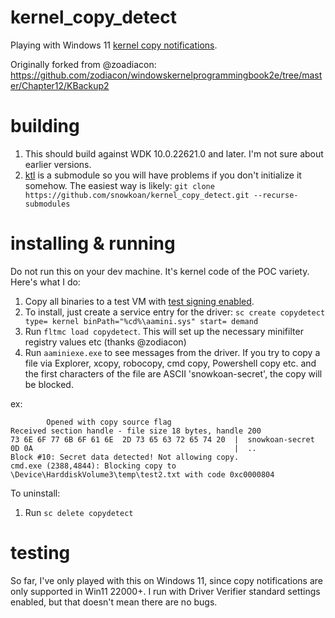 # kernel_copy_detect
Playing with Windows 11 [kernel copy notifications](https://learn.microsoft.com/en-us/windows-hardware/drivers/ifs/km-file-copy).

Originally forked from @zoadiacon: https://github.com/zodiacon/windowskernelprogrammingbook2e/tree/master/Chapter12/KBackup2

# building
1. This should build against WDK 10.0.22621.0 and later. I'm not sure about earlier versions.
2. [ktl](https://github.com/snowkoan/ktl) is a submodule so you will have problems if you don't initialize it somehow. The easiest way is likely: `git clone https://github.com/snowkoan/kernel_copy_detect.git --recurse-submodules`

# installing & running
Do not run this on your dev machine. It's kernel code of the POC variety. Here's what I do:

1. Copy all binaries to a test VM with [test signing enabled](https://learn.microsoft.com/en-us/windows-hardware/drivers/install/the-testsigning-boot-configuration-option).
2. To install, just create a service entry for the driver: `sc create copydetect type= kernel binPath="%cd%\aamini.sys" start= demand`
3. Run `fltmc load copydetect`. This will set up the necessary minifilter registry values etc (thanks @zodiacon)
4. Run `aaminiexe.exe` to see messages from the driver. If you try to copy a file via Explorer, xcopy, robocopy, cmd copy, Powershell copy etc. and the first characters of the file are ASCII 'snowkoan-secret', the copy will be blocked.

ex:

```cmd.exe (2388,4844): Created context SH=FFFFBD066FCD6840, FO=FFFFBD0672C5FBD0, \Device\HarddiskVolume3\temp\test.txt
        Opened with copy source flag
Received section handle - file size 18 bytes, handle 200
73 6E 6F 77 6B 6F 61 6E  2D 73 65 63 72 65 74 20  |  snowkoan-secret
0D 0A                                             |  ..
Block #10: Secret data detected! Not allowing copy.
cmd.exe (2388,4844): Blocking copy to \Device\HarddiskVolume3\temp\test2.txt with code 0xc0000804
```

To uninstall:
1. Run `sc delete copydetect`

# testing
So far, I've only played with this on Windows 11, since copy notifications are only supported in Win11 22000+. I run with Driver Verifier standard settings enabled, but that doesn't mean there are no bugs.

